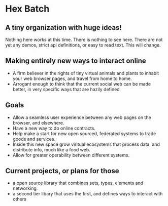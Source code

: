 # Hex Batch

## A tiny organization with huge ideas!
Nothing here works at this time. There is nothing to see here. There are not yet any demos, strict api definitions, or easy to read text. This will change.

## Making entirely new ways to interact online
* A firm believer in the rights of tiny virtual animals and plants to inhabit your web browser pages, and travel from home to home.
* Arrogant enough to think that the current social web can be made better, in very specific ways that are hazily defined

## Goals

- Allow a seamless user experience between any web pages on the browser, and elsewhere.
- Have a new way to do online contracts.
- Help make a start for new open sourced, federated systems to trade goods and services.
- Inside this new space grow viritual ecosystems that process data, and distribute info, much like a food web.
- Allow for greater operability between different systems.
 
## Current projects, or plans for those

- a open source library that combines sets, types, elements and networking.
- a second tier libary that uses the first, and defines ways to interact with others

